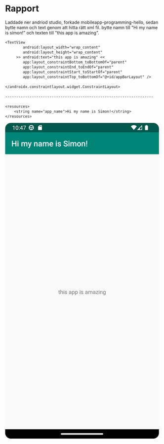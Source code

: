 
# Rapport
Laddade ner andriod studio, forkade mobileapp-programming-hello, sedan bytte namn och text genom att hitta rätt xml fil.
bytte namn till "Hi my name is simon!" och texten till "this app is amazing".

```
<TextView
        android:layout_width="wrap_content"
        android:layout_height="wrap_content"
     >> android:text="this app is amazing" <<
        app:layout_constraintBottom_toBottomOf="parent"
        app:layout_constraintEnd_toEndOf="parent"
        app:layout_constraintStart_toStartOf="parent"
        app:layout_constraintTop_toBottomOf="@+id/appBarLayout" />

</androidx.constraintlayout.widget.ConstraintLayout>

-------------------------------------------------------------------

<resources>
    <string name="app_name">Hi my name is Simon!</string>
</resources>

```

![](Screenshot_20240325_104735.png)

